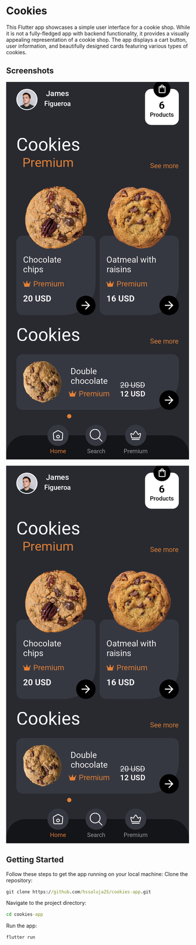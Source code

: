 # Cookies

This Flutter app showcases a simple user interface for a cookie shop. While it is not a fully-fledged app with backend functionality, it provides a visually appealing representation of a cookie shop. The app displays a cart button, user information, and beautifully designed cards featuring various types of cookies.

## Screenshots

![Screenshot 1](flutter_01.png)

![Screenshot 2](flutter_01.png)

## Getting Started

Follow these steps to get the app running on your local machine:
Clone the repository:

```cmd
git clone https://github.com/hssaluja25/cookies-app.git
```

Navigate to the project directory:

```cmd
cd cookies-app
```

Run the app:

```cmd
flutter run
```
